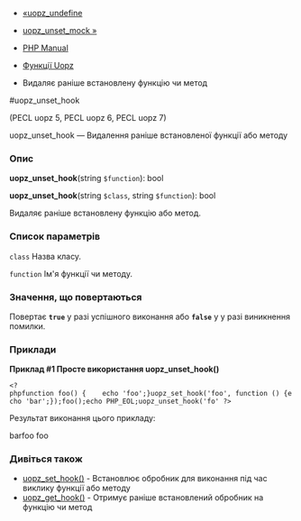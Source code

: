 - [«uopz_undefine](function.uopz-undefine.md)
- [uopz_unset_mock »](function.uopz-unset-mock.md)

- [PHP Manual](index.md)
- [Функції Uopz](ref.uopz.md)
- Видаляє раніше встановлену функцію чи метод

#uopz_unset_hook

(PECL uopz 5, PECL uopz 6, PECL uopz 7)

uopz_unset_hook — Видалення раніше встановленої функції або методу

### Опис

**uopz_unset_hook**(string `$function`): bool

**uopz_unset_hook**(string `$class`, string `$function`): bool

Видаляє раніше встановлену функцію або метод.

### Список параметрів

`class`
Назва класу.

`function`
Ім'я функції чи методу.

### Значення, що повертаються

Повертає **`true`** у разі успішного виконання або **`false`** у
у разі виникнення помилки.

### Приклади

**Приклад #1 Просте використання **uopz_unset_hook()****

` <?phpfunction foo() {    echo 'foo';}uopz_set_hook('foo', function () {echo 'bar';});foo();echo PHP_EOL;uopz_unset_hook('fo' ?> `

Результат виконання цього прикладу:

barfoo
foo

### Дивіться також

- [uopz_set_hook()](function.uopz-set-hook.md) - Встановлює
обробник для виконання під час виклику функції або методу
- [uopz_get_hook()](function.uopz-get-hook.md) - Отримує раніше
встановлений обробник на функцію чи метод
